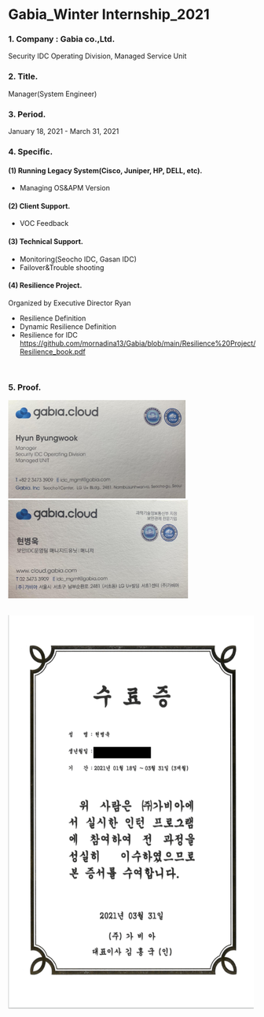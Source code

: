 # Gabia_Winter Internship_2021
### 1. Company : Gabia co.,Ltd.
Security IDC Operating Division, Managed Service Unit
<br>
### 2. Title.
Manager(System Engineer)
<br>
### 3. Period.
January 18, 2021 - March 31, 2021
<br>
### 4. Specific.
#### (1) Running Legacy System(Cisco, Juniper, HP, DELL, etc).
- Managing OS&APM Version
#### (2) Client Support.
- VOC Feedback
#### (3) Technical Support.
- Monitoring(Seocho IDC, Gasan IDC)
- Failover&Trouble shooting
#### (4) Resilience Project.
Organized by Executive Director Ryan
- Resilience Definition
- Dynamic Resilience Definition
- Resilience for IDC<br>
https://github.com/mornadina13/Gabia/blob/main/Resilience%20Project/Resilience_book.pdf
<br>

### 5. Proof.
<p align="left"><img src="https://github.com/mornadina13/Gabia/blob/main/Certificates/Eng.jpeg" witdh="400" height="200" /><img src="https://github.com/mornadina13/Gabia/blob/main/Certificates/Kor.jpeg" witdh="400" height="200" /></p>
<br>
<img src="https://github.com/mornadina13/Gabia/blob/main/Certificates/Gabia.png" width="500" height="800" />
